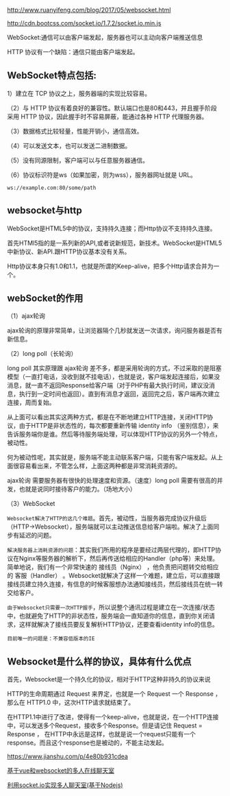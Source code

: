 http://www.ruanyifeng.com/blog/2017/05/websocket.html

http://cdn.bootcss.com/socket.io/1.7.2/socket.io.min.js

WebSocket:通信可以由客户端发起，服务器也可以主动向客户端推送信息

HTTP 协议有一个缺陷：通信只能由客户端发起。

## WebSocket特点包括:

1）建立在 TCP 协议之上，服务器端的实现比较容易。

（2）与 HTTP 协议有着良好的兼容性。默认端口也是80和443，并且握手阶段采用 HTTP 协议，因此握手时不容易屏蔽，能通过各种 HTTP 代理服务器。

（3）数据格式比较轻量，性能开销小，通信高效。

（4）可以发送文本，也可以发送二进制数据。

（5）没有同源限制，客户端可以与任意服务器通信。

（6）协议标识符是ws（如果加密，则为wss），服务器网址就是 URL。

```
ws://example.com:80/some/path

```
## websocket与http
WebSocket是HTML5中的协议，支持持久连接；而Http协议不支持持久连接。

首先HTMl5指的是一系列新的API,或者说新规范，新技术。WebSocket是HTML5中新协议、新API.跟HTTP协议基本没有关系。

Http协议本身只有1.0和1.1，也就是所谓的Keep-alive，把多个Http请求合并为一个。

## webSocket的作用

（1）ajax轮询

ajax轮询的原理非常简单，让浏览器隔个几秒就发送一次请求，询问服务器是否有新信息。

（2）long poll（长轮询）

long poll 其实原理跟 ajax轮询 差不多，都是采用轮询的方式，不过采取的是阻塞模型（一直打电话，没收到就不挂电话），也就是说，客户端发起连接后，如果没消息，就一直不返回Response给客户端（对于PHP有最大执行时间，建议没消息，执行到一定时间也返回）。直到有消息才返回，返回完之后，客户端再次建立连接，周而复始。

从上面可以看出其实这两种方式，都是在不断地建立HTTP连接，关闭HTTP协议，由于HTTP是非状态性的，每次都要重新传输 identity info （鉴别信息），来告诉服务端你是谁。然后等待服务端处理，可以体现HTTP协议的另外一个特点，被动性。

何为被动性呢，其实就是，服务端不能主动联系客户端，只能有客户端发起。从上面很容易看出来，不管怎么样，上面这两种都是非常消耗资源的。

ajax轮询 需要服务器有很快的处理速度和资源。（速度）long poll 需要有很高的并发，也就是说同时接待客户的能力。（场地大小）

（3）WebSocket

`Websocket解决了HTTP的这几个难题`。首先，被动性，当服务器完成协议升级后（HTTP->Websocket），服务端就可以主动推送信息给客户端啦。解决了上面同步有延迟的问题。

`解决服务器上消耗资源的问题`：其实我们所用的程序是要经过两层代理的，即HTTP协议在Nginx等服务器的解析下，然后再传送给相应的Handler（php等）来处理。简单地说，我们有一个非常快速的 接线员（Nginx） ，他负责把问题转交给相应的 客服（Handler） 。Websocket就解决了这样一个难题，建立后，可以直接跟接线员建立持久连接，有信息的时候客服想办法通知接线员，然后接线员在统一转交给客户。

`由于Websocket只需要一次HTTP握手`，所以说整个通讯过程是建立在一次连接/状态中，也就避免了HTTP的非状态性，服务端会一直知道你的信息，直到你关闭请求，这样就解决了接线员要反复解析HTTP协议，还要查看identity info的信息。

`目前唯一的问题是：不兼容低版本的IE`

## Websocket是什么样的协议，具体有什么优点
首先，Websocket是一个持久化的协议，相对于HTTP这种非持久的协议来说

HTTP的生命周期通过 Request 来界定，也就是一个 Request 一个 Response ，那么在 HTTP1.0 中，这次HTTP请求就结束了。

在HTTP1.1中进行了改进，使得有一个keep-alive，也就是说，在一个HTTP连接中，可以发送多个Request，接收多个Response。但是请记住 Request = Response ， 在HTTP中永远是这样，也就是说一个request只能有一个response。而且这个response也是被动的，不能主动发起。

https://www.jianshu.com/p/4e80b931cdea

[基于vue和websocket的多人在线聊天室](https://www.imooc.com/article/13400)

[利用socket.io实现多人聊天室(基于Nodejs)](https://blog.csdn.net/newpidian/article/details/51043415)
